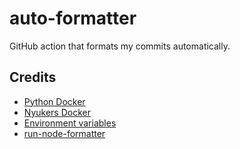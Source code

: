 # auto-formatter
 GitHub action that formats my commits automatically.


## Credits

- [Python Docker](https://hub.docker.com/_/python)
- [Nyukers Docker](https://hub.docker.com/r/nyukers/sunhose)
- [Environment variables](https://docs.github.com/en/actions/configuring-and-managing-workflows/using-environment-variables)
- [run-node-formatter](https://github.com/MarvinJWendt/run-node-formatter)
